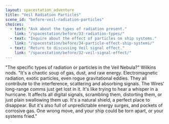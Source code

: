 ```yaml
---
layout: spacestation_adventure
title: "Veil Radiation Particles"
scene_id: "before-veil-radiation-particles"
choices:
  - text: "Ask about the types of radiation present."
    link: "/spacestation/before/33-radiation-types/"
  - text: "Inquire about the effect of particles on ship systems."
    link: "/spacestation/before/34-particle-effect-ship-systems/"
  - text: "Return to discussing Veil signal effect."
    link: "/spacestation/before/32-veil-signal-effect/"
---
```


"The specific types of radiation or particles in the Veil Nebula?" Wilkins nods. "It's a chaotic soup of gas, dust, and raw energy. Electromagnetic radiation, exotic particles, even rogue gravitational eddies. They all contribute to the interference, scattering and absorbing signals. The Wires' long-range comms just get lost in it. It's like trying to hear a whisper in a hurricane. It affects all digital signals, scrambling them, distorting them, or just plain swallowing them up. It's a natural shield, a perfect place to disappear. But it's also full of unpredictable energy surges, and pockets of corrosive gas. One wrong move, and your ship could be torn apart, or your systems fried."
